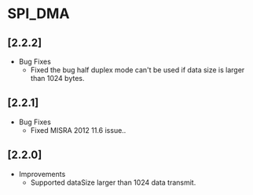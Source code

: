 # SPI_DMA

## [2.2.2]

- Bug Fixes
  - Fixed the bug half duplex mode can't be used if data size is larger than 1024 bytes.

## [2.2.1]

- Bug Fixes
  - Fixed MISRA 2012 11.6 issue..

## [2.2.0]

- Improvements
  - Supported dataSize larger than 1024 data transmit.
